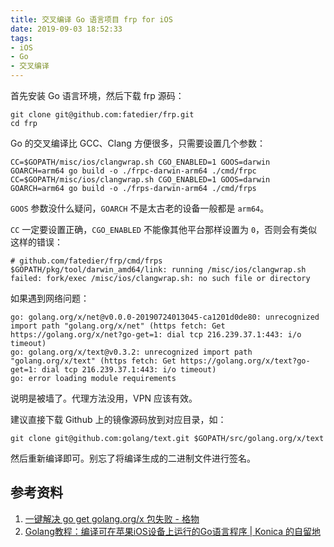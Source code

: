 ```yaml
---
title: 交叉编译 Go 语言项目 frp for iOS
date: 2019-09-03 18:52:33
tags:
- iOS
- Go
- 交叉编译
---
```


首先安装 Go 语言环境，然后下载 frp 源码：

```shell
git clone git@github.com:fatedier/frp.git
cd frp
```

Go 的交叉编译比 GCC、Clang 方便很多，只需要设置几个参数：

```shell
CC=$GOPATH/misc/ios/clangwrap.sh CGO_ENABLED=1 GOOS=darwin GOARCH=arm64 go build -o ./frpc-darwin-arm64 ./cmd/frpc
CC=$GOPATH/misc/ios/clangwrap.sh CGO_ENABLED=1 GOOS=darwin GOARCH=arm64 go build -o ./frps-darwin-arm64 ./cmd/frps
```

`GOOS` 参数没什么疑问，`GOARCH` 不是太古老的设备一般都是 `arm64`。

`CC` 一定要设置正确，`CGO_ENABLED` 不能像其他平台那样设置为 `0`，否则会有类似这样的错误：

```shell
# github.com/fatedier/frp/cmd/frps
$GOPATH/pkg/tool/darwin_amd64/link: running /misc/ios/clangwrap.sh failed: fork/exec /misc/ios/clangwrap.sh: no such file or directory
```

如果遇到网络问题：

```shell
go: golang.org/x/net@v0.0.0-20190724013045-ca1201d0de80: unrecognized import path "golang.org/x/net" (https fetch: Get https://golang.org/x/net?go-get=1: dial tcp 216.239.37.1:443: i/o timeout)
go: golang.org/x/text@v0.3.2: unrecognized import path "golang.org/x/text" (https fetch: Get https://golang.org/x/text?go-get=1: dial tcp 216.239.37.1:443: i/o timeout)
go: error loading module requirements
```

说明是被墙了。代理方法没用，VPN 应该有效。

建议直接下载 Github 上的镜像源码放到对应目录，如：

```shell
git clone git@github.com:golang/text.git $GOPATH/src/golang.org/x/text
```

然后重新编译即可。别忘了将编译生成的二进制文件进行签名。

## 参考资料

1. [一键解决 go get golang.org/x 包失败 - 格物](https://shockerli.net/post/go-get-golang-org-x-solution/)
2. [Golang教程：编译可在苹果iOS设备上运行的Go语言程序 | Konica 的自留地](http://www.iikira.com/2017/08/09/golang-compile-jc-1/)
